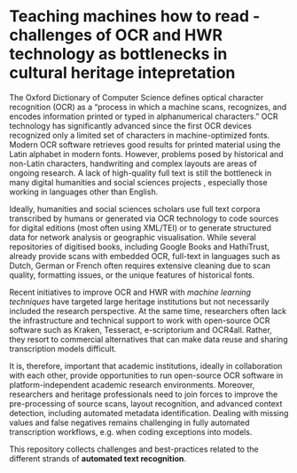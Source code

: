 # Teaching machines how to read - challenges of OCR and HWR technology as bottlenecks in cultural heritage intepretation

The Oxford Dictionary of Computer Science defines optical character recognition (OCR) as a “process in which a machine scans, recognizes, and encodes information printed or typed in alphanumerical characters.” OCR technology has significantly advanced since the first OCR devices recognized only a limited set of characters in machine-optimized fonts. Modern OCR software retrieves good results for printed material using the Latin alphabet in modern fonts. However, problems posed by historical and non-Latin characters, handwriting and complex layouts are areas of ongoing research. A lack of high-quality full text is still the bottleneck in many digital humanities and social sciences projects , especially those working in languages other than English.

Ideally, humanities and social sciences scholars use full text corpora transcribed by humans or generated via OCR technology to code sources for digital editions (most often using XML/TEI) or to generate structured data for network analysis or geographic visualisation. While several repositories of digitised books, including Google Books and HathiTrust, already provide scans with embedded OCR, full-text in languages such as Dutch, German or French often requires extensive cleaning due to scan quality, formatting issues, or the unique features of historical fonts.

Recent initiatives to improve OCR and HWR with *machine learning techniques* have targeted large heritage institutions but not necessarily included the research perspective. At the same time, researchers often lack the infrastructure and technical support to work with open-source OCR software such as Kraken, Tesseract, e-scriptorium and OCR4all. Rather, they resort to commercial alternatives that can make data reuse and sharing transcription models difficult.

It is, therefore, important that academic institutions, ideally in collaboration with each other, provide opportunities to run open-source OCR software in platform-independent academic research environments. Moreover, researchers and heritage professionals need to join forces to improve the pre-processing of source scans, layout recognition, and advanced context detection, including automated metadata identification. Dealing with missing values and false negatives remains challenging in fully automated transcription workflows, e.g. when coding exceptions into models. 

This repository collects challenges and best-practices related to the different strands of **automated text recognition**.